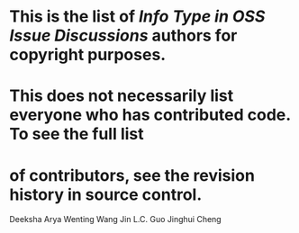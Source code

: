 # This is the list of _Info Type in OSS Issue Discussions_ authors for copyright purposes.
#
# This does not necessarily list everyone who has contributed code. To see the full list
# of contributors, see the revision history in source control.

Deeksha Arya
Wenting Wang
Jin L.C. Guo
Jinghui Cheng

